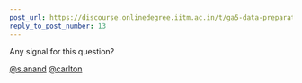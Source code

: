 ```yaml
---
post_url: https://discourse.onlinedegree.iitm.ac.in/t/ga5-data-preparation-discussion-thread-tds-jan-2025/166576/16
reply_to_post_number: 13
---
```

Any signal for this question?

[@s.anand](/u/s.anand) [@carlton](/u/carlton)